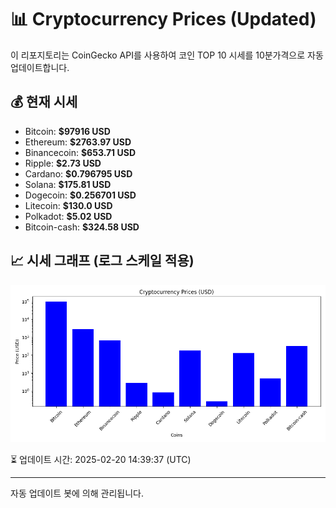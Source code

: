 
# 📊 Cryptocurrency Prices (Updated)

이 리포지토리는 CoinGecko API를 사용하여 코인 TOP 10 시세를 10분가격으로 자동 업데이트합니다.

## 💰 현재 시세
- Bitcoin: **$97916 USD**
- Ethereum: **$2763.97 USD**
- Binancecoin: **$653.71 USD**
- Ripple: **$2.73 USD**
- Cardano: **$0.796795 USD**
- Solana: **$175.81 USD**
- Dogecoin: **$0.256701 USD**
- Litecoin: **$130.0 USD**
- Polkadot: **$5.02 USD**
- Bitcoin-cash: **$324.58 USD**

## 📈 시세 그래프 (로그 스케일 적용)
![Crypto Prices](crypto_prices.png)

⏳ 업데이트 시간: 2025-02-20 14:39:37 (UTC)

---
자동 업데이트 봇에 의해 관리됩니다.
